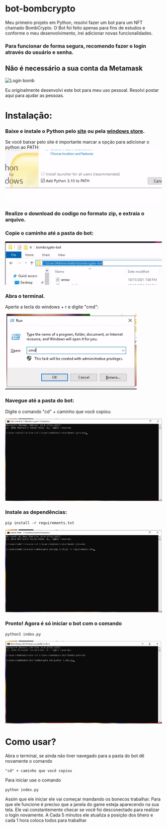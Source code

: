 # bot-bombcrypto
Meu primeiro projeto em Python, resolvi fazer um bot para um NFT chamado BombCrypto.
O Bot foi feito apenas para fins de estudos e conforme o meu desenvolvimento, irei adicionar novas funcionalidades.

### Para funcionar de forma segura, recomendo fazer o login através do usuário e senha.
## Não é necessário a sua conta da Metamask

![Login bomb](imgREADME/login.png)


Eu originalmente desenvolvi este bot para meu uso pessoal. Resolvi postar aqui para ajudar as pessoas.

# Instalação:
### Baixe e instale o Python pelo [site](https://www.python.org/downloads/) ou pela [windows store](https://www.microsoft.com/p/python-37/9nj46sx7x90p?activetab=pivot:overviewtab).

Se você baixar pelo site é importante marcar a opção para adicionar o
python ao PATH:
![Check Add python to PATH](imgREADME/path.png)

### Realize o download do codigo no formato zip, e extraia o arquivo.

### Copie o caminho até a pasta do bot:

![caminho](imgREADME/address.png)

### Abra o terminal.

Aperte a tecla do windows + r e digite "cmd":

![launch terminal](imgREADME/cmd.png)

### Navegue até a pasta do bot:
Digite o comando "cd" + caminho que você copiou:

![cd](imgREADME/cd.png)

### Instale as dependências:

```
pip install -r requirements.txt
```

  
![pip](imgREADME/pip.png)

### Pronto! Agora é só iniciar o bot com o comando

```
python3 index.py
```

![run](imgREADME/run.png)


# Como usar?

Abra o terminal, se ainda não tiver navegado para a pasta do bot dê novamente o comando

```
"cd" + caminho que você copiou
```

Para iniciar use o comando 

```
python index.py
```

Assim que ele iniciar ele vai começar mandando os bonecos trabalhar. Para que ele funcione é preciso que a janela do game esteja aparecendo na sua tela.
Ele vai constantemente checar se você foi desconectado para realizar o login novamente.
A Cada 5 minutos ele atualiza a posição dos bhero e cada 1 hora coloca todos para trabalhar


